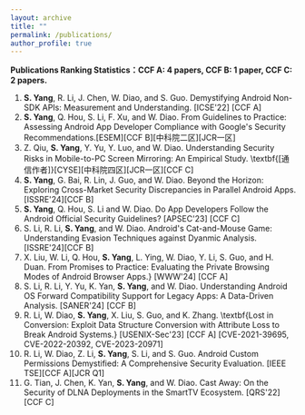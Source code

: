 ```yaml
---
layout: archive
title: ""
permalink: /publications/
author_profile: true
---
```


**Publications Ranking Statistics：CCF A: 4 papers, CCF B: 1 paper, CCF C: 2 papers.**


1. **S. Yang**, R. Li, J. Chen, W. Diao, and S. Guo. Demystifying Android Non-SDK APIs: Measurement and Understanding. [ICSE'22] [CCF A]
2. **S. Yang**, Q. Hou,  S. Li, F. Xu, and W. Diao. From Guidelines to Practice: Assessing Android App Developer Compliance with Google's Security Recommendations.[ESEM][CCF B][中科院二区][JCR一区]
3. Z. Qiu, **S. Yang**, Y. Yu, Y. Luo, and W. Diao. Understanding Security Risks in Mobile-to-PC Screen Mirroring: An Empirical Study. \textbf{[通信作者]}[CYSE][中科院四区][JCR一区][CCF C] 
4. **S. Yang**, G. Bai, R. Lin, J. Guo, and W. Diao. Beyond the Horizon: Exploring Cross-Market Security Discrepancies in Parallel Android Apps. [ISSRE'24][CCF B] 
5. **S. Yang**, Q. Hou, S. Li and W. Diao. Do App Developers Follow the Android Official Security Guidelines?  [APSEC'23] [CCF C]
6. S. Li, R. Li, **S. Yang**, and W. Diao. Android's Cat-and-Mouse Game: Understanding Evasion Techniques against Dyanmic Analysis. [ISSRE'24][CCF B]
7. X. Liu, W. Li, Q. Hou, **S. Yang**, L. Ying, W. Diao, Y. Li, S. Guo, and H. Duan. From Promises to Practice: Evaluating the Private Browsing Modes of Android Browser Apps.} [WWW'24] [CCF A]
8. S. Li, R. Li, Y. Yu, K. Yan, **S. Yang**, and W. Diao. Understanding Android OS Forward Compatibility Support for Legacy Apps: A Data-Driven Analysis. [SANER'24] [CCF B]
9. R. Li, W. Diao, **S. Yang**, X. Liu, S. Guo, and K. Zhang. \textbf{Lost in Conversion: Exploit Data Structure Conversion with Attribute Loss to Break Android Systems.} [USENIX-Sec'23] [CCF A] [CVE-2021-39695, CVE-2022-20392, CVE-2023-20971]
10. R. Li, W. Diao, Z. Li, **S. Yang**, S. Li, and S. Guo. Android Custom Permissions Demystified: A Comprehensive Security Evaluation. [IEEE TSE][CCF A][JCR Q1]
11. G. Tian, J. Chen, K. Yan, **S. Yang**, and W. Diao. Cast Away: On the Security of DLNA Deployments in the SmartTV Ecosystem.  [QRS'22] [CCF C] 
  
